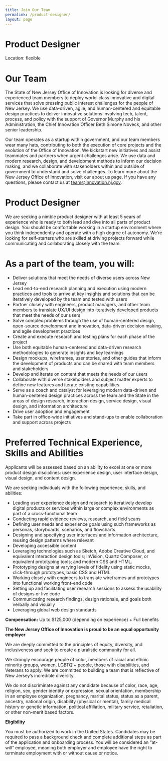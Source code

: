 ```yaml
---
title: Join Our Team
permalink: /product-designer/
layout: page
---
```

# Product Designer

Location: flexible

# Our Team
The State of New Jersey Office of Innovation is looking for diverse and experienced team members to deploy world-class innovative and digital services that solve pressing public interest challenges for the people of New Jersey. We use data-driven, agile, and human-centered and equitable design practices to deliver innovative solutions involving tech, talent, process, and policy with the support of Governor Murphy and his Administration, the Chief Innovation Officer Beth Simone Noveck, and other senior leadership.

Our team operates as a startup within government, and our team members wear many hats, contributing to both the execution of core projects and the evolution of the Office of Innovation. We kickstart new initiatives and assist teammates and partners when urgent challenges arise. We use data and modern research, design, and development methods to inform our decision making, and we collaborate with stakeholders within and outside of government to understand and solve challenges. To learn more about the New Jersey Office of Innovation, visit our about us page. If you have any questions, please contact us at team@innovation.nj.gov.

# Product Designer

We are seeking a nimble product designer with at least 5 years of experience who is ready to both lead and dive into all parts of product design. You should be comfortable working in a startup environment where you think independently and operate with a high degree of autonomy. We’re looking for self-starters who are skilled at driving projects forward while communicating and collaborating closely with the team.

# As a part of the team, you will:

- Deliver solutions that meet the needs of diverse users across New Jersey
- Lead end-to-end research planning and execution using modern practices and tools to arrive at key insights and solutions that can be iteratively developed by the team and tested with users
- Partner closely with engineers, product managers, and other team members to translate UX/UI design into iteratively developed products that meet the needs of our users
- Solve complex problems through the use of human-centered design, open-source development and innovation, data-driven decision making, and agile development practices
- Create and execute research and testing plans for each phase of the project
- Use both equitable human-centered and data-driven research methodologies to generate insights and key learnings
- Design mockups, wireframes, user stories, and other guides that inform the development of products and can be shared with team members and stakeholders
- Develop and iterate on content that meets the needs of our users
- Collaborate with diverse stakeholders and subject matter experts to define new features and iterate existing capabilities
- Serve as a coach and catalyst for leveraging modern data-driven and human-centered design practices across the team and the State in the areas of design research, interaction design, service design, visual design, and information architecture
- Drive user adoption and engagement
- Take part in office-wide initiatives and stand-ups to enable collaboration and support across projects

# Preferred Technical Experience, Skills and Abilities

Applicants will be assessed based on an ability to excel at one or more product design disciplines: user experience design, user interface design, visual design, and content design.  

We are seeking individuals with the following experience, skills, and abilities:

- Leading user experience design and research to iteratively develop digital products or services within large or complex environments as part of a cross-functional team
- Conducting rapid evidence reviews, research, and field scans
- Defining user needs and experience goals using such frameworks as personas, storyboards, scenarios, and flowcharts
- Designing and specifying user interfaces and information architecture, reusing design patterns where relevant
- Developing accessible content
- Leveraging technologies such as Sketch, Adobe Creative Cloud, and equivalent interaction design tools; InVision, Quartz Composer, or equivalent prototyping tools; and modern CSS and HTML.
- Prototyping designs at varying levels of fidelity using static mocks, click-through prototypes, basic CSS and HTML
- Working closely with engineers to translate wireframes and prototypes into functional working front-end code
- Setting up and facilitating user research sessions to assess the usability of designs or live code
- Communicating research findings, design rationale, and goals both verbally and visually
- Leveraging global web design standards

**Compensation:** Up to $125,000 (depending on experience) + Full benefits

**The New Jersey Office of Innovation is proud to be an equal opportunity employer**

We are deeply committed to the principles of equity, diversity, and inclusiveness and seek to create a pluralistic community for all.

We strongly encourage people of color, members of racial and ethnic minority groups, women, LGBTQI+ people, those with disabilities, and Veterans to apply. We are committed to building a team that is reflective of New Jersey’s incredible diversity.  

We do not discriminate against any candidate because of color, race, age, religion, sex, gender identity or expression, sexual orientation, membership in an employee organization, pregnancy, marital status, status as a parent, ancestry, national origin, disability (physical or mental), family medical history or genetic information, political affiliation, military service, retaliation, or other non-merit based factors.

**Eligibility**

You must be authorized to work in the United States. Candidates may be required to pass a background check and complete additional steps as part of the application and onboarding process. You will be considered an “at-will” employee, meaning both employer and employee have the right to terminate employment with or without cause or notice.   
